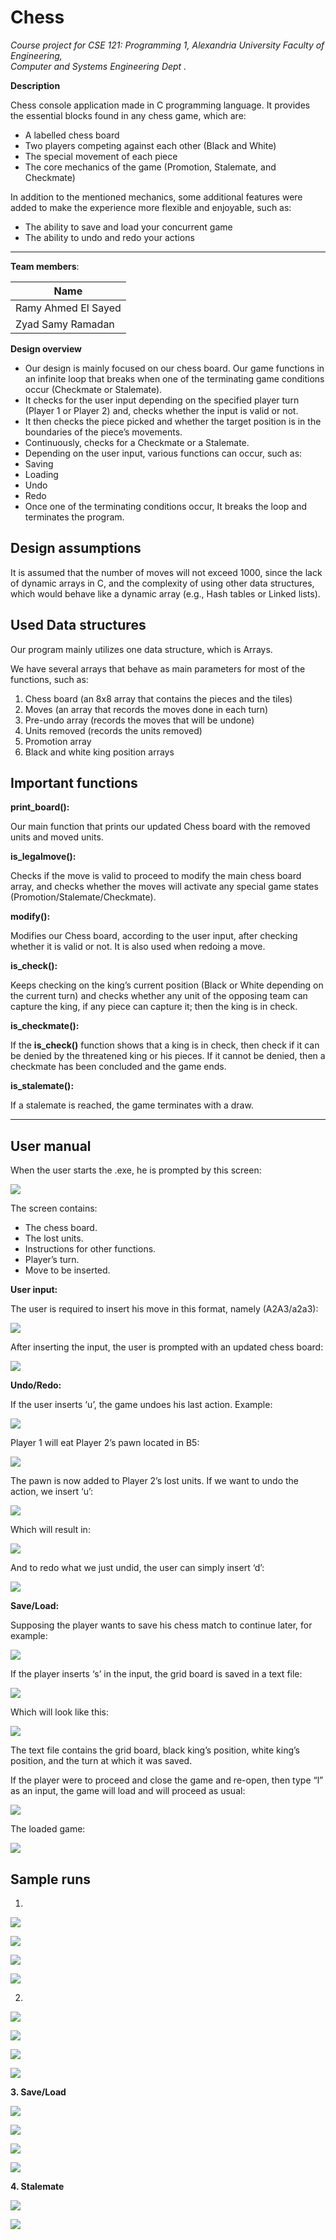 # Chess
*Course project for CSE 121: Programming 1, Alexandria University Faculty of Engineering,  
Computer and Systems Engineering Dept .*

**Description** 

Chess console application made in C programming language. 
 It provides the essential blocks found in any chess game, which are: 

- A labelled chess board 
- Two players competing against each other (Black and White) 
- The special movement of each piece 
- The core mechanics of the game (Promotion, Stalemate, and Checkmate) 

In addition to the mentioned mechanics, some additional features were added to make the experience more flexible and enjoyable, such as: 

- The ability to save and load your concurrent game 
- The ability to undo and redo your actions 

---

**Team members**:  

|Name |
| - |
|Ramy Ahmed El Sayed|
|Zyad Samy Ramadan|




**Design overview** 

- Our design is mainly focused on our chess board. Our game functions in an infinite loop that breaks when one of the terminating game conditions occur (Checkmate or Stalemate). 
- It checks for the user input depending on the specified player turn (Player 1 or Player 2) and, checks whether the input is valid or not. 
- It then checks the piece picked and whether the target position is in the boundaries of the piece’s movements. 
- Continuously, checks for a Checkmate or a Stalemate. 
- Depending on the user input, various functions can occur, such as: 
- Saving 
- Loading 
- Undo 
- Redo 
- Once one of the terminating conditions occur, It breaks the loop and terminates the program. 

## **Design assumptions** 

It is assumed that the number of moves will not exceed 1000, since the lack of dynamic arrays in C, and the complexity of using other data structures, which would behave like a dynamic array (e.g., Hash tables or Linked lists). 

## **Used Data structures** 

Our program mainly utilizes one data structure, which is Arrays. 

We have several arrays that behave as main parameters for most of the functions, such as: 

1. Chess board (an 8x8 array that contains the pieces and the tiles) 
2. Moves (an array that records the moves done in each turn) 
3. Pre-undo array (records the moves that will be undone) 
4. Units removed (records the units removed) 
5. Promotion array 
6. Black and white king position arrays 

## **Important functions** 


**print\_board():** 

Our main function that prints our updated Chess board with the removed units and moved units. 

**is\_legalmove():** 

Checks if the move is valid to proceed to modify the main chess board array, and checks whether the moves will activate any special game states (Promotion/Stalemate/Checkmate). 

**modify():** 

Modifies our Chess board, according to the user input, after checking whether it is valid or not. It is also used when redoing a move. 

**is\_check():** 

Keeps checking on the king’s current position (Black or White depending on the current turn) and checks whether any unit of the opposing team can capture the king, if any piece can capture it; then the king is in check. 

**is\_checkmate():** 

If the **is\_check()** function shows that a king is in check,  then check if it can be denied by the threatened king or his pieces. If it cannot be denied, then a checkmate has been concluded and the game ends. 

**is\_stalemate():** 

If a stalemate is reached, the game terminates with a draw.

---

## **User manual**

When the user starts the .exe, he is prompted by this screen: 

![](imgs/Aspose.Words.380f6962-a359-4543-b28b-a41fe456e34b.005.jpeg)

The screen contains: 

- The chess board. 
- The lost units. 
- Instructions for other functions. 
- Player’s turn. 
- Move to be inserted. 

**User input:** 

The user is required to insert his move in this format, namely (A2A3/a2a3): 

![](imgs/Aspose.Words.380f6962-a359-4543-b28b-a41fe456e34b.006.jpeg)

After inserting the input, the user is prompted with an updated chess board: 

![](imgs/Aspose.Words.380f6962-a359-4543-b28b-a41fe456e34b.007.jpeg)

**Undo/Redo:** 

If the user inserts ‘u’, the game undoes his last action. Example: 

![](imgs/Aspose.Words.380f6962-a359-4543-b28b-a41fe456e34b.008.jpeg)

Player 1 will eat Player 2’s pawn located in B5: 

![](imgs/Aspose.Words.380f6962-a359-4543-b28b-a41fe456e34b.009.jpeg)

The pawn is now added to Player 2’s lost units. If we want to undo the action, we insert ‘u’: 

![](imgs/Aspose.Words.380f6962-a359-4543-b28b-a41fe456e34b.010.jpeg)

Which will result in: 

![](imgs/Aspose.Words.380f6962-a359-4543-b28b-a41fe456e34b.011.jpeg)

And to redo what we just undid, the user can simply insert ‘d’: 

![](imgs/Aspose.Words.380f6962-a359-4543-b28b-a41fe456e34b.012.jpeg)

**Save/Load:** 

Supposing the player wants to save his chess match to continue later, for example: 

![](imgs/Aspose.Words.380f6962-a359-4543-b28b-a41fe456e34b.013.jpeg)

If the player inserts ‘s’ in the input, the grid board is saved in a text file:

![](imgs/Aspose.Words.380f6962-a359-4543-b28b-a41fe456e34b.014.jpeg)

Which will look like this: 

![](imgs/Aspose.Words.380f6962-a359-4543-b28b-a41fe456e34b.015.jpeg)

The text file contains the grid board, black king’s position, white king’s position, and the turn at which it was saved. 

If the player were to proceed and close the game and re-open, then type “l” as an input, the game will load and will proceed as usual: 

![](imgs/Aspose.Words.380f6962-a359-4543-b28b-a41fe456e34b.016.jpeg)

The loaded game: 

![](imgs/Aspose.Words.380f6962-a359-4543-b28b-a41fe456e34b.017.jpeg)

## **Sample runs** 

1. 

![](imgs/Aspose.Words.380f6962-a359-4543-b28b-a41fe456e34b.018.jpeg)

![](imgs/Aspose.Words.380f6962-a359-4543-b28b-a41fe456e34b.019.jpeg)

![](imgs/Aspose.Words.380f6962-a359-4543-b28b-a41fe456e34b.020.jpeg)

![](imgs/Aspose.Words.380f6962-a359-4543-b28b-a41fe456e34b.021.jpeg)

2. 

![](imgs/Aspose.Words.380f6962-a359-4543-b28b-a41fe456e34b.022.jpeg)

![](imgs/Aspose.Words.380f6962-a359-4543-b28b-a41fe456e34b.023.jpeg)

![](imgs/Aspose.Words.380f6962-a359-4543-b28b-a41fe456e34b.024.jpeg)

![](imgs/Aspose.Words.380f6962-a359-4543-b28b-a41fe456e34b.025.png)

**3. Save/Load**

![](imgs/Aspose.Words.380f6962-a359-4543-b28b-a41fe456e34b.026.png)

![](imgs/Aspose.Words.380f6962-a359-4543-b28b-a41fe456e34b.027.png)

![](imgs/Aspose.Words.380f6962-a359-4543-b28b-a41fe456e34b.028.png)

![](imgs/Aspose.Words.380f6962-a359-4543-b28b-a41fe456e34b.029.jpeg)

**4. Stalemate**

![](imgs/Aspose.Words.380f6962-a359-4543-b28b-a41fe456e34b.030.png)

![](imgs/Aspose.Words.380f6962-a359-4543-b28b-a41fe456e34b.031.png)
